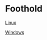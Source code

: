 # Foothold

[Linux](Foothold%204c7a7/Linux%2013eba.md)

[Windows](Foothold%204c7a7/Windows%2029eed.md)